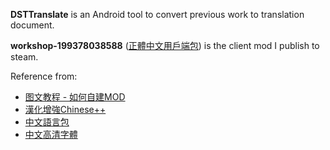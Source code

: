 **DSTTranslate** is an Android tool to convert previous work to translation document.

**workshop-199378038588** ([正體中文用戶端包](https://steamcommunity.com/sharedfiles/filedetails/?id=1993780385)) is the client mod I publish to steam.

Reference from:
* [图文教程 - 如何自建MOD](https://steamcommunity.com/sharedfiles/filedetails/?id=676286328)
* [漢化增強Chinese++](https://steamcommunity.com/sharedfiles/filedetails/?id=1418746242)
* [中文語言包](https://steamcommunity.com/sharedfiles/filedetails/?id=367546858)
* [中文高清字體](https://steamcommunity.com/sharedfiles/filedetails/?id=678340265)
